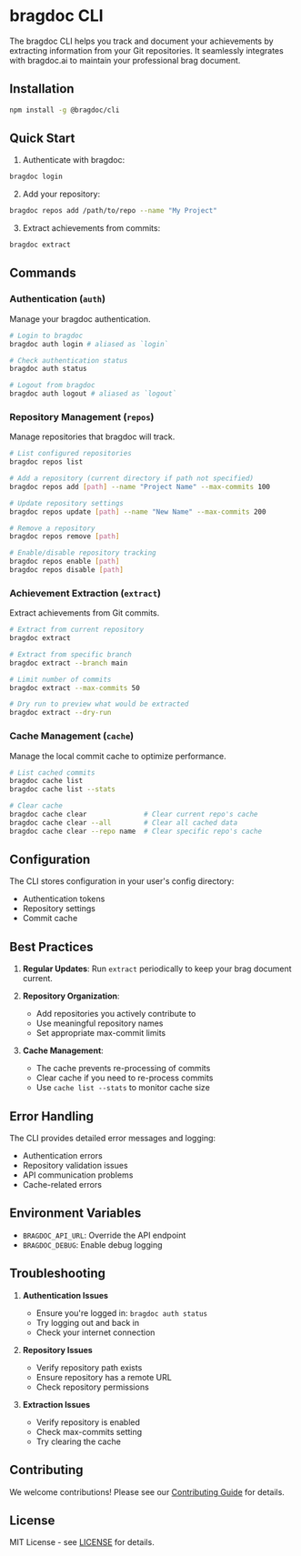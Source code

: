 # bragdoc CLI

The bragdoc CLI helps you track and document your achievements by extracting information from your Git repositories. It seamlessly integrates with bragdoc.ai to maintain your professional brag document.

## Installation

```bash
npm install -g @bragdoc/cli
```

## Quick Start

1. Authenticate with bragdoc:

```bash
bragdoc login
```

2. Add your repository:

```bash
bragdoc repos add /path/to/repo --name "My Project"
```

3. Extract achievements from commits:

```bash
bragdoc extract
```

## Commands

### Authentication (`auth`)

Manage your bragdoc authentication.

```bash
# Login to bragdoc
bragdoc auth login # aliased as `login`

# Check authentication status
bragdoc auth status

# Logout from bragdoc
bragdoc auth logout # aliased as `logout`
```

### Repository Management (`repos`)

Manage repositories that bragdoc will track.

```bash
# List configured repositories
bragdoc repos list

# Add a repository (current directory if path not specified)
bragdoc repos add [path] --name "Project Name" --max-commits 100

# Update repository settings
bragdoc repos update [path] --name "New Name" --max-commits 200

# Remove a repository
bragdoc repos remove [path]

# Enable/disable repository tracking
bragdoc repos enable [path]
bragdoc repos disable [path]
```

### Achievement Extraction (`extract`)

Extract achievements from Git commits.

```bash
# Extract from current repository
bragdoc extract

# Extract from specific branch
bragdoc extract --branch main

# Limit number of commits
bragdoc extract --max-commits 50

# Dry run to preview what would be extracted
bragdoc extract --dry-run
```

### Cache Management (`cache`)

Manage the local commit cache to optimize performance.

```bash
# List cached commits
bragdoc cache list
bragdoc cache list --stats

# Clear cache
bragdoc cache clear              # Clear current repo's cache
bragdoc cache clear --all        # Clear all cached data
bragdoc cache clear --repo name  # Clear specific repo's cache
```

## Configuration

The CLI stores configuration in your user's config directory:

- Authentication tokens
- Repository settings
- Commit cache

## Best Practices

1. **Regular Updates**: Run `extract` periodically to keep your brag document current.

2. **Repository Organization**:

   - Add repositories you actively contribute to
   - Use meaningful repository names
   - Set appropriate max-commit limits

3. **Cache Management**:
   - The cache prevents re-processing of commits
   - Clear cache if you need to re-process commits
   - Use `cache list --stats` to monitor cache size

## Error Handling

The CLI provides detailed error messages and logging:

- Authentication errors
- Repository validation issues
- API communication problems
- Cache-related errors

## Environment Variables

- `BRAGDOC_API_URL`: Override the API endpoint
- `BRAGDOC_DEBUG`: Enable debug logging

## Troubleshooting

1. **Authentication Issues**

   - Ensure you're logged in: `bragdoc auth status`
   - Try logging out and back in
   - Check your internet connection

2. **Repository Issues**

   - Verify repository path exists
   - Ensure repository has a remote URL
   - Check repository permissions

3. **Extraction Issues**
   - Verify repository is enabled
   - Check max-commits setting
   - Try clearing the cache

## Contributing

We welcome contributions! Please see our [Contributing Guide](CONTRIBUTING.md) for details.

## License

MIT License - see [LICENSE](LICENSE) for details.
